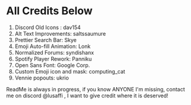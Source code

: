 # All Credits Below

1. Discord Old Icons : dav154
2. Alt Text Improvements: saltssaumure
3. Prettier Search Bar: Skye
4. Emoji Auto-fill Animation: Lonk
5. Normalized Forums: syndishanx
6. Spotify Player Rework: Panniku
7. Open Sans Font: Google Corp.
8. Custom Emoji icon and mask: computing_cat
9. Vennie popouts: ukrio


ReadMe is always in progress, if you know ANYONE I'm missing, contact me on discord @lusaffi , I want to give credit where it is deserved!